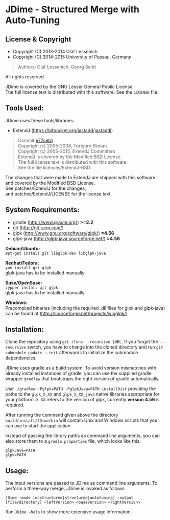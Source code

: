 # JDime  -  Structured Merge with Auto-Tuning
## License & Copyright
* Copyright (C) 2013-2014 Olaf Lessenich  
* Copyright (C) 2014-2015 University of Passau, Germany  
> Authors: Olaf Lessenich, Georg Seibt

All rights reserved.  

JDime is covered by the GNU Lesser General Public License.  
The full license text is distributed with this software. See the `LICENSE` file.

## Tools Used:
JDime uses these tools/libraries:

* ExtendJ (https://bitbucket.org/jastadd/jastaddj)
> Commit [e77ceb1](https://bitbucket.org/extendj/extendj/src/e77ceb1)  
> Copyright (c) 2005-2008, Torbjörn Ekman  
> Copyright (c) 2005-2015, ExtendJ Committers  
> ExtendJ is covered by the Modified BSD License.  
> The full license text is distributed with this software.  
> See the file licenses/ExtendJ-BSD.

The changes that were made to ExtendJ are shipped with this software  
and covered by the Modified BSD License.  
See patches/ExtendJ for the changes,  
and patches/ExtendJ/LICENSE for the license text.

## System Requirements:
* gradle (http://www.gradle.org/) __>=2.2__
* git (http://git-scm.com/)
* glpk (http://www.gnu.org/software/glpk/) __=4.56__
* glpk-java (http://glpk-java.sourceforge.net/) __=4.56__

__Debian/Ubuntu:__  
`apt-get install git libglpk-dev libglpk-java`

__Redhat/Fedora:__  
`yum install git glpk`  
glpk-java has to be installed manually

__Suse/OpenSuse:__  
`zypper install git glpk`  
glpk-java has to be installed manually  

__Windows:__  
Precompiled binaries (including the required .dll files for glpk and glpk-java) can be found at
(http://sourceforge.net/projects/winglpk/)

## Installation:
Clone the repository using `git clone --recursive $URL`. If you forgot the `--recursive` switch, you have to change into the cloned directory and run `git submodule update --init` afterwards to initialize the submodule dependencies.

JDime uses gradle as a build system.
To avoid version mismatches with already installed instances of gradle, you can use the supplied gradle wrapper `gradlew` that bootstraps the right version of gradle automatically.

Use `./gradlew -Pglpk=PATH -PglpkJava=PATH installDist` providing the paths to the `glpk_X_XX` and `glpk_X_XX_java` 
native libraries appropriate for your platform. `X_XX` refers to the version of glpk, currently __version 4.56__ is required.

After running the command given above the directory `build/install/JDime/bin` will contain Unix and Windows scripts
that you can use to start the application.

Instead of passing the library paths as command line arguments, you can also store them to a `gradle.properties` file, which looks like this:
```
glpkJava=PATH
glpk=PATH
```

## Usage:
The input versions are passed to JDime as command line arguments. To perform a three-way merge, JDime is invoked as follows: 

`JDime -mode [unstructured|structured|autotuning] -output [file/directory] <leftVersion> <baseVersion> <rightVersion>`

Run `JDime -help` to show more extensive usage information.
